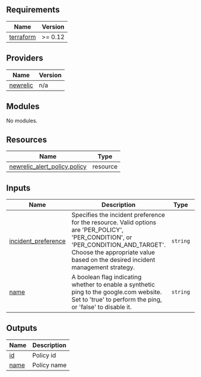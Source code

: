 <!-- BEGIN_TF_DOCS -->
## Requirements

| Name | Version |
|------|---------|
| <a name="requirement_terraform"></a> [terraform](#requirement\_terraform) | >= 0.12 |

## Providers

| Name | Version |
|------|---------|
| <a name="provider_newrelic"></a> [newrelic](#provider\_newrelic) | n/a |

## Modules

No modules.

## Resources

| Name | Type |
|------|------|
| [newrelic_alert_policy.policy](https://registry.terraform.io/providers/newrelic/newrelic/latest/docs/resources/alert_policy) | resource |

## Inputs

| Name | Description | Type | Default | Required |
|------|-------------|------|---------|:--------:|
| <a name="input_incident_preference"></a> [incident\_preference](#input\_incident\_preference) | Specifies the incident preference for the resource. Valid options are 'PER\_POLICY', 'PER\_CONDITION', or 'PER\_CONDITION\_AND\_TARGET'. Choose the appropriate value based on the desired incident management strategy. | `string` | n/a | yes |
| <a name="input_name"></a> [name](#input\_name) | A boolean flag indicating whether to enable a synthetic ping to the google.com website. Set to 'true' to perform the ping, or 'false' to disable it. | `string` | n/a | yes |

## Outputs

| Name | Description |
|------|-------------|
| <a name="output_id"></a> [id](#output\_id) | Policy id |
| <a name="output_name"></a> [name](#output\_name) | Policy name |
<!-- END_TF_DOCS -->
